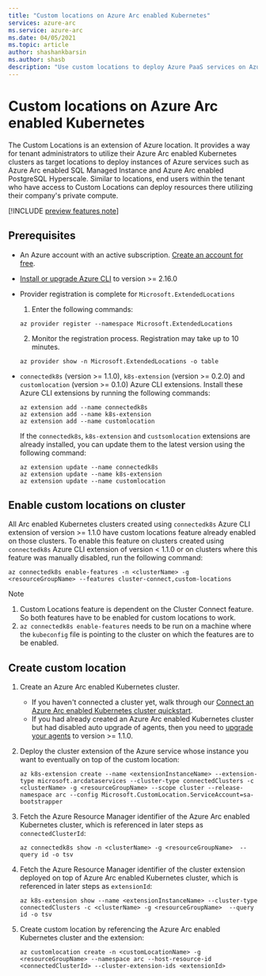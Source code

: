 ```yaml
---
title: "Custom locations on Azure Arc enabled Kubernetes"
services: azure-arc
ms.service: azure-arc
ms.date: 04/05/2021
ms.topic: article
author: shashankbarsin
ms.author: shasb
description: "Use custom locations to deploy Azure PaaS services on Azure Arc enabled Kubernetes clusters"
---
```


# Custom locations on Azure Arc enabled Kubernetes

The Custom Locations is an extension of Azure location. It provides a way for tenant administrators to utilize their Azure Arc enabled Kubernetes clusters as target locations to deploy instances of Azure services such as Azure Arc enabled SQL Managed Instance and Azure Arc enabled PostgreSQL Hyperscale. Similar to locations, end users within the tenant who have access to Custom Locations can deploy resources there utilizing their company's private compute.

[!INCLUDE [preview features note](./includes/preview/preview-callout.md)]

## Prerequisites

- An Azure account with an active subscription. [Create an account for free](https://azure.microsoft.com/free/?WT.mc_id=A261C142F).

- [Install or upgrade Azure CLI](https://docs.microsoft.com/cli/azure/install-azure-cli) to version >= 2.16.0

- Provider registration is complete for `Microsoft.ExtendedLocations`
    1. Enter the following commands:
    
    ```azurecli
    az provider register --namespace Microsoft.ExtendedLocations
    ```

    2. Monitor the registration process. Registration may take up to 10 minutes.
    
    ```azurecli
    az provider show -n Microsoft.ExtendedLocations -o table
    ```

- `connectedk8s` (version >= 1.1.0), `k8s-extension` (version >= 0.2.0) and `customlocation` (version >= 0.1.0) Azure CLI extensions. Install these Azure CLI extensions by running the following commands:
  
    ```azurecli
    az extension add --name connectedk8s
    az extension add --name k8s-extension
    az extension add --name customlocation
    ```
    
    If the `connectedk8s`, `k8s-extension` and `custsomlocation` extensions are already installed, you can update them to the latest version using the following command:

    ```azurecli
    az extension update --name connectedk8s
    az extension update --name k8s-extension
    az extension update --name customlocation
    ```

## Enable custom locations on cluster

All Arc enabled Kubernetes clusters created using `connectedk8s` Azure CLI extension of version >= 1.1.0 have custom locations feature already enabled on those clusters. To enable this feature on clusters created using `connectedk8s` Azure CLI extension of version < 1.1.0 or on clusters where this feature was manually disabled, run the following command:

```console
az connectedk8s enable-features -n <clusterName> -g <resourceGroupName> --features cluster-connect,custom-locations
```

> [!NOTE]
> 1. Custom Locations feature is dependent on the Cluster Connect feature. So both features have to be enabled for custom locations to work.
> 2. `az connectedk8s enable-features` needs to be run on a machine where the `kubeconfig` file is pointing to the cluster on which the features are to be enabled.

## Create custom location

1. Create an Azure Arc enabled Kubernetes cluster.
    - If you haven't connected a cluster yet, walk through our [Connect an Azure Arc enabled Kubernetes cluster quickstart](quickstart-connect-cluster.md).
    - If you had already created an Azure Arc enabled Kubernetes cluster but had disabled auto upgrade of agents, then you need to [upgrade your agents](agent-upgrade.md#manually-upgrade-agents) to version >= 1.1.0.

1. Deploy the cluster extension of the Azure service whose instance you want to eventually on top of the custom location:

    ```azurecli
    az k8s-extension create --name <extensionInstanceName> --extension-type microsoft.arcdataservices --cluster-type connectedClusters -c <clusterName> -g <resourceGroupName> --scope cluster --release-namespace arc --config Microsoft.CustomLocation.ServiceAccount=sa-bootstrapper
    ```

1. Fetch the Azure Resource Manager identifier of the Azure Arc enabled Kubernetes cluster, which is referenced in later steps as `connectedClusterId`:

    ```azurecli
    az connectedk8s show -n <clusterName> -g <resourceGroupName>  --query id -o tsv
    ```

1. Fetch the Azure Resource Manager identifier of the cluster extension deployed on top of Azure Arc enabled Kubernetes cluster, which is referenced in later steps as `extensionId`:

    ```azurecli
    az k8s-extension show --name <extensionInstanceName> --cluster-type connectedClusters -c <clusterName> -g <resourceGroupName>  --query id -o tsv
    ```

1. Create custom location by referencing the Azure Arc enabled Kubernetes cluster and the extension:

    ```azurecli
    az customlocation create -n <customLocationName> -g <resourceGroupName> --namespace arc --host-resource-id <connectedClusterId> --cluster-extension-ids <extensionId>
    ```